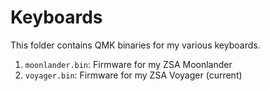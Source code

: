 # Keyboards

This folder contains QMK binaries for my various keyboards.

1. `moonlander.bin`: Firmware for my ZSA Moonlander
2. `voyager.bin`: Firmware for my ZSA Voyager (current) 
